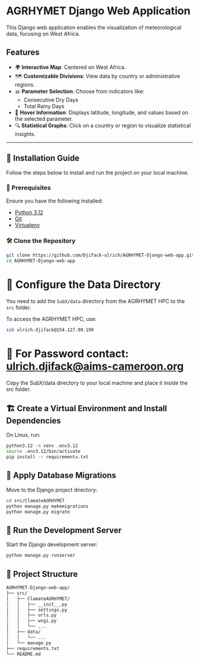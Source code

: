 # AGRHYMET Django Web Application

This Django web application enables the visualization of meteorological data, focusing on West Africa.  

## Features

- 🌍 **Interactive Map**: Centered on West Africa.
- 🗺️ **Customizable Divisions**: View data by country or administrative regions.
- 📊 **Parameter Selection**: Choose from indicators like:
  - Consecutive Dry Days
  - Total Rainy Days
- 📍 **Hover Information**: Displays latitude, longitude, and values based on the selected parameter.
- 🔍 **Statistical Graphs**: Click on a country or region to visualize statistical insights.

---

## 📌 Installation Guide

Follow the steps below to install and run the project on your local machine.

### 🔧 Prerequisites

Ensure you have the following installed:

- [Python 3.12](https://www.python.org/downloads/)
- [Git](https://git-scm.com/)
- [Virtualenv](https://virtualenv.pypa.io/en/latest/)

### 🛠️ Clone the Repository

```bash
git clone https://github.com/Djifack-ulrich/AGRHYMET-Django-web-app.git
cd AGRHYMET-Django-web-app
```

# 📂 Configure the Data Directory  
You need to add the `SubX/data` directory from the AGRHYMET HPC to the `src` folder.  

To access the AGRHYMET HPC, use:  

```bash
ssh ulrich.djifack@154.127.90.199
```
# 🔑 For Password contact: ulrich.djifack@aims-cameroon.org
Copy the SubX/data directory to your local machine and place it inside the src folder.

## 🏗️ Create a Virtual Environment and Install Dependencies  
On Linux, run:  

```bash
python3.12 -m venv .env3.12
source .env3.12/bin/activate
pip install -r requirements.txt
```

## 🔄 Apply Database Migrations  
Move to the Django project directory:  

```bash
cd src/ClamateAGRHYMET
python manage.py makemigrations
python manage.py migrate
```

## 🚀 Run the Development Server  
Start the Django development server:  

```bash
python manage.py runserver
```

## 📁 Project Structure  
```bash
AGRHYMET-Django-web-app/
├── src/
│   ├── ClamateAGRHYMET/
│   │   ├── __init__.py
│   │   ├── settings.py
│   │   ├── urls.py
│   │   ├── wsgi.py
│   │   └── ...
│   ├── data/
│   │   └── ...
│   └── manage.py
├── requirements.txt
└── README.md
```





